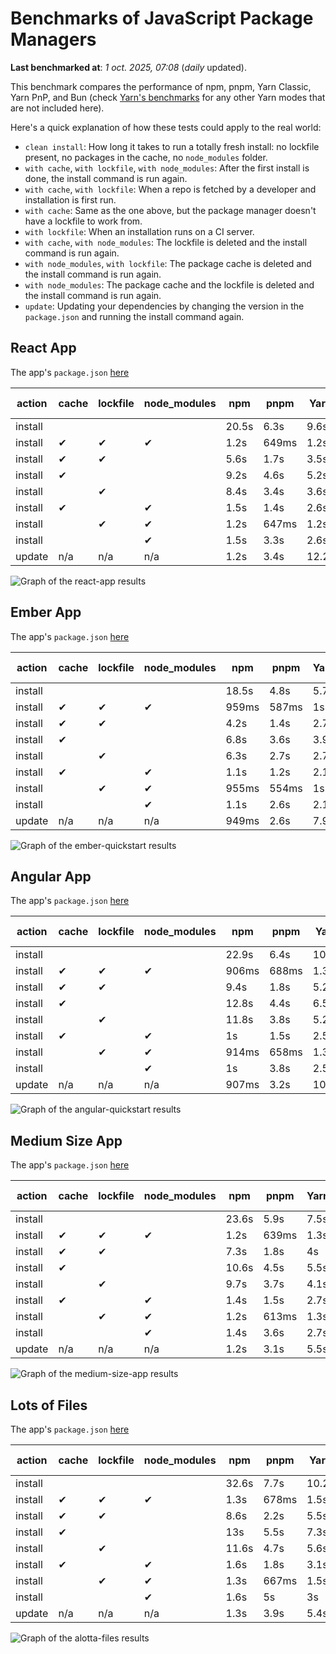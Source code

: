 # Benchmarks of JavaScript Package Managers

**Last benchmarked at**: _1 oct. 2025, 07:08_ (_daily_ updated).

This benchmark compares the performance of npm, pnpm, Yarn Classic, Yarn PnP, and Bun (check [Yarn's benchmarks](https://yarnpkg.com/benchmarks) for any other Yarn modes that are not included here).

Here's a quick explanation of how these tests could apply to the real world:

- `clean install`: How long it takes to run a totally fresh install: no lockfile present, no packages in the cache, no `node_modules` folder.
- `with cache`, `with lockfile`, `with node_modules`: After the first install is done, the install command is run again.
- `with cache`, `with lockfile`: When a repo is fetched by a developer and installation is first run.
- `with cache`: Same as the one above, but the package manager doesn't have a lockfile to work from.
- `with lockfile`: When an installation runs on a CI server.
- `with cache`, `with node_modules`: The lockfile is deleted and the install command is run again.
- `with node_modules`, `with lockfile`: The package cache is deleted and the install command is run again.
- `with node_modules`: The package cache and the lockfile is deleted and the install command is run again.
- `update`: Updating your dependencies by changing the version in the `package.json` and running the install command again.

## React App

The app's `package.json` [here](./fixtures/react-app/package.json)

| action  | cache | lockfile | node_modules| npm | pnpm | Yarn | Yarn PnP | Bun |
| ---     | ---   | ---      | ---         | --- | ---  | ---  | ---      | --- |
| install |       |          |             | 20.5s | 6.3s | 9.6s | 2.7s | 1.4s |
| install | ✔     | ✔        | ✔           | 1.2s | 649ms | 1.2s | n/a | 34ms |
| install | ✔     | ✔        |             | 5.6s | 1.7s | 3.5s | 993ms | 452ms |
| install | ✔     |          |             | 9.2s | 4.6s | 5.2s | 2.3s | 428ms |
| install |       | ✔        |             | 8.4s | 3.4s | 3.6s | 990ms | 428ms |
| install | ✔     |          | ✔           | 1.5s | 1.4s | 2.6s | n/a | 36ms |
| install |       | ✔        | ✔           | 1.2s | 647ms | 1.2s | n/a | 31ms |
| install |       |          | ✔           | 1.5s | 3.3s | 2.6s | n/a | 31ms |
| update  | n/a | n/a | n/a | 1.2s | 3.4s | 12.2s | 3.2s | 35ms |

<img alt="Graph of the react-app results" src="results/img/react-app.svg" />

## Ember App

The app's `package.json` [here](./fixtures/ember-quickstart/package.json)

| action  | cache | lockfile | node_modules| npm | pnpm | Yarn | Yarn PnP | Bun |
| ---     | ---   | ---      | ---         | --- | ---  | ---  | ---      | --- |
| install |       |          |             | 18.5s | 4.8s | 5.7s | 2.3s | 1s |
| install | ✔     | ✔        | ✔           | 959ms | 587ms | 1s | n/a | 27ms |
| install | ✔     | ✔        |             | 4.2s | 1.4s | 2.7s | 860ms | 343ms |
| install | ✔     |          |             | 6.8s | 3.6s | 3.9s | 2s | 342ms |
| install |       | ✔        |             | 6.3s | 2.7s | 2.7s | 867ms | 337ms |
| install | ✔     |          | ✔           | 1.1s | 1.2s | 2.1s | n/a | 26ms |
| install |       | ✔        | ✔           | 955ms | 554ms | 1s | n/a | 24ms |
| install |       |          | ✔           | 1.1s | 2.6s | 2.1s | n/a | 24ms |
| update  | n/a | n/a | n/a | 949ms | 2.6s | 7.9s | 2.8s | 28ms |

<img alt="Graph of the ember-quickstart results" src="results/img/ember-quickstart.svg" />

## Angular App

The app's `package.json` [here](./fixtures/angular-quickstart/package.json)

| action  | cache | lockfile | node_modules| npm | pnpm | Yarn | Yarn PnP | Bun |
| ---     | ---   | ---      | ---         | --- | ---  | ---  | ---      | --- |
| install |       |          |             | 22.9s | 6.4s | 10.7s | 2.9s | 1.7s |
| install | ✔     | ✔        | ✔           | 906ms | 688ms | 1.3s | n/a | 29ms |
| install | ✔     | ✔        |             | 9.4s | 1.8s | 5.2s | 1.2s | 843ms |
| install | ✔     |          |             | 12.8s | 4.4s | 6.5s | 2.3s | 809ms |
| install |       | ✔        |             | 11.8s | 3.8s | 5.2s | 1.2s | 821ms |
| install | ✔     |          | ✔           | 1s | 1.5s | 2.5s | n/a | 28ms |
| install |       | ✔        | ✔           | 914ms | 658ms | 1.3s | n/a | 26ms |
| install |       |          | ✔           | 1s | 3.8s | 2.5s | n/a | 25ms |
| update  | n/a | n/a | n/a | 907ms | 3.2s | 10.3s | 2.8s | 33ms |

<img alt="Graph of the angular-quickstart results" src="results/img/angular-quickstart.svg" />

## Medium Size App

The app's `package.json` [here](./fixtures/medium-size-app/package.json)

| action  | cache | lockfile | node_modules| npm | pnpm | Yarn | Yarn PnP | Bun |
| ---     | ---   | ---      | ---         | --- | ---  | ---  | ---      | --- |
| install |       |          |             | 23.6s | 5.9s | 7.5s | 3s | 1.4s |
| install | ✔     | ✔        | ✔           | 1.2s | 639ms | 1.3s | n/a | 34ms |
| install | ✔     | ✔        |             | 7.3s | 1.8s | 4s | 1.1s | 469ms |
| install | ✔     |          |             | 10.6s | 4.5s | 5.5s | 2.5s | 469ms |
| install |       | ✔        |             | 9.7s | 3.7s | 4.1s | 1.1s | 455ms |
| install | ✔     |          | ✔           | 1.4s | 1.5s | 2.7s | n/a | 31ms |
| install |       | ✔        | ✔           | 1.2s | 613ms | 1.3s | n/a | 27ms |
| install |       |          | ✔           | 1.4s | 3.6s | 2.7s | n/a | 27ms |
| update  | n/a | n/a | n/a | 1.2s | 3.1s | 5.5s | 2.4s | 39ms |

<img alt="Graph of the medium-size-app results" src="results/img/medium-size-app.svg" />

## Lots of Files

The app's `package.json` [here](./fixtures/alotta-files/package.json)

| action  | cache | lockfile | node_modules| npm | pnpm | Yarn | Yarn PnP | Bun |
| ---     | ---   | ---      | ---         | --- | ---  | ---  | ---      | --- |
| install |       |          |             | 32.6s | 7.7s | 10.2s | 3.4s | 1.8s |
| install | ✔     | ✔        | ✔           | 1.3s | 678ms | 1.5s | n/a | 41ms |
| install | ✔     | ✔        |             | 8.6s | 2.2s | 5.5s | 1.3s | 696ms |
| install | ✔     |          |             | 13s | 5.5s | 7.3s | 2.8s | 696ms |
| install |       | ✔        |             | 11.6s | 4.7s | 5.6s | 1.3s | 703ms |
| install | ✔     |          | ✔           | 1.6s | 1.8s | 3.1s | n/a | 39ms |
| install |       | ✔        | ✔           | 1.3s | 667ms | 1.5s | n/a | 36ms |
| install |       |          | ✔           | 1.6s | 5s | 3s | n/a | 36ms |
| update  | n/a | n/a | n/a | 1.3s | 3.9s | 5.4s | 2.9s | 87ms |

<img alt="Graph of the alotta-files results" src="results/img/alotta-files.svg" />